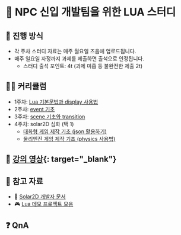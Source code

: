 # 🐣 NPC 신입 개발팀을 위한 LUA 스터디

## 🌳 진행 방식
* 각 주차 스터디 자료는 매주 월요일 즈음에 업로드됩니다.
* 매주 일요일 자정까지 과제를 제출하면 출석으로 인정됩니다.
	- 스터디 출석 포인트: 4t (과제 미흡 등 불완전한 제출 2t)

## 👩‍🏫 커리큘럼
* 1주차: [Lua 기본문법과 display 사용법](./study/week01.md)
* 2주차: [event 기초](./study/week02.md)
* 3주차: [scene 기초와 transition](./study/week03.md)
* 4주차: solar2D 심화 (택 1)
	- [대화형 게임 제작 기초 (json 활용하기)](./study/week04_1.md)
	- [물리엔진 게임 제작 기초 (physics 사용법)](./study/week04_2.md)

## 🎥 [강의 영상](https://www.youtube.com/playlist?list=PLga3qWRlaoi7n1gggte-CWx3YYsGt4QkK){: target="_blank"}

## 📌 참고 자료
* 🧡 [Solar2D 개발자 문서](https://docs.coronalabs.com/)
* 🎮 [Lua 데모 프로젝트 모음](https://docs.coronalabs.com/guide/programming/index.html#demo-projects)

## ❓ QnA
